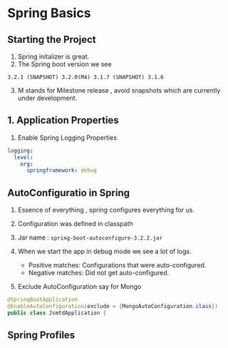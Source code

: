 # Spring Basics

## Starting the Project

1. Spring initalizer is great.
2. The Spring boot version we see 
```
3.2.1 (SNAPSHOT) 3.2.0(M4) 3.1.7 (SNAPSHOT) 3.1.6
```
3. M stands for Milestone release , avoid snapshots which are currently under development.

## 1. Application Properties

1. Enable Spring Logging Properties

```yaml
logging:
  level:
    org:
      springframework: debug
```

## AutoConfiguratio in Spring

1. Essence of everything , spring configures everything for us.
1. Configuration was defined in classpath 
1. Jar name : `spring-boot-autoconfigure-3.2.2.jar`
1. When we start the app in debug mode we see a lot of logs.
    - Positive matches: Configurations that were auto-configured.
    - Negative matches: Did not get auto-configured.

1. Exclude AutoConfiguration say for Mongo

```java
@SpringBootApplication
@EnableAutoConfiguration(exclude = {MongoAutoConfiguration.class})
public class JsmtdApplication {
```

## Spring Profiles



